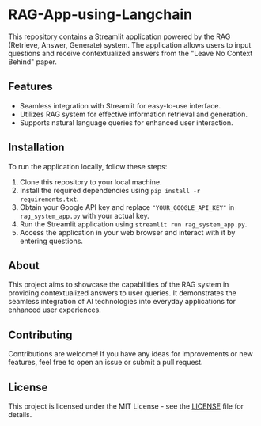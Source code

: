 # RAG-App-using-Langchain

This repository contains a Streamlit application powered by the RAG (Retrieve, Answer, Generate) system. The application allows users to input questions and receive contextualized answers from the "Leave No Context Behind" paper.

## Features

- Seamless integration with Streamlit for easy-to-use interface.
- Utilizes RAG system for effective information retrieval and generation.
- Supports natural language queries for enhanced user interaction.

## Installation

To run the application locally, follow these steps:

1. Clone this repository to your local machine.
2. Install the required dependencies using `pip install -r requirements.txt`.
3. Obtain your Google API key and replace `"YOUR_GOOGLE_API_KEY"` in `rag_system_app.py` with your actual key.
4. Run the Streamlit application using `streamlit run rag_system_app.py`.
5. Access the application in your web browser and interact with it by entering questions.

## About

This project aims to showcase the capabilities of the RAG system in providing contextualized answers to user queries. It demonstrates the seamless integration of AI technologies into everyday applications for enhanced user experiences.

## Contributing

Contributions are welcome! If you have any ideas for improvements or new features, feel free to open an issue or submit a pull request.

## License

This project is licensed under the MIT License - see the [LICENSE](LICENSE) file for details.
